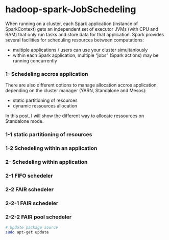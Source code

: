 # hadoop-spark-JobSchedeling

When running on a cluster, each Spark application (instance of SparkContext) gets an independent set of executor JVMs (with CPU and RAM) that only run tasks and store data for that application. Spark provides several facilities for scheduling resources between computations:
- multiple applications / users can use your cluster simultaniously  
- within each Spark application, multiple “jobs” (Spark actions) may be running concurrently  

### 1- Schedeling accros application
There are also different options to manage allocation accros application, depending on the cluster manager (YARN, Standalone and Mesos):
- static partitioning of resources
- dynamic ressources allocation

In this post, I will show the different way to allocate ressources on Standalone mode.

### 1-1 static partitioning of resources
### 1-2 Schedeling within an application

### 2- Schedeling within application
### 2-1 FIFO schedeler
### 2-2 FAIR schedeler
### 2-2-1 FAIR schedeler
### 2-2-2 FAIR pool schedeler


 
```sh
# Update package source
sudo apt-get update
```
